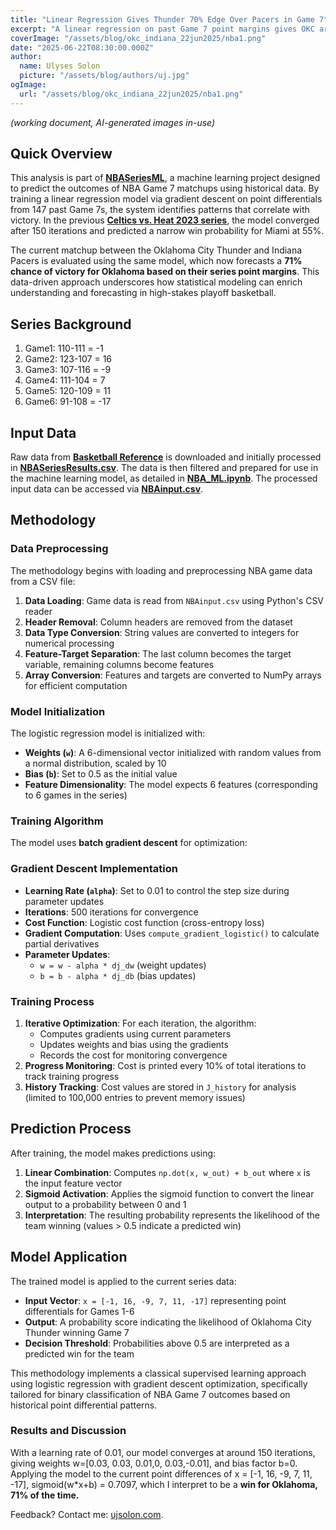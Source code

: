 ```yaml
---
title: "Linear Regression Gives Thunder 70% Edge Over Pacers in Game 7"
excerpt: "A linear regression on past Game 7 point margins gives OKC around 70% chance of beating Indiana and taking home the championship"
coverImage: "/assets/blog/okc_indiana_22jun2025/nba1.png"
date: "2025-06-22T08:30:00.000Z"
author:
  name: Ulyses Solon
  picture: "/assets/blog/authors/uj.jpg"
ogImage:
  url: "/assets/blog/okc_indiana_22jun2025/nba1.png"
---
```


_(working document, AI-generated images in-use)_

## Quick Overview

This analysis is part of [**NBASeriesML**](https://github.com/ujsolon/NBASeriesML), a machine learning project designed to predict the outcomes of NBA Game 7 matchups using historical data. By training a linear regression model via gradient descent on point differentials from 147 past Game 7s, the system identifies patterns that correlate with victory. In the previous [**Celtics vs. Heat 2023 series**](https://nbaml.vercel.app/posts/boston_miami_30may2023), the model converged after 150 iterations and predicted a narrow win probability for Miami at 55%.

The current matchup between the Oklahoma City Thunder and Indiana Pacers is evaluated using the same model, which now forecasts a **71% chance of victory for Oklahoma based on their series point margins**. This data-driven approach underscores how statistical modeling can enrich understanding and forecasting in high-stakes playoff basketball.

## Series Background
1. Game1: 110-111 = -1
2. Game2: 123-107 = 16
3. Game3: 107-116 = -9
4. Game4: 111-104 = 7
5. Game5: 120-109 = 11
6. Game6: 91-108 = -17

## Input Data

Raw data from [**Basketball Reference**](https://www.basketball-reference.com/playoffs/series.html) is downloaded and initially processed in [**NBASeriesResults.csv**](https://github.com/ujsolon/NBASeriesML/blob/main/NBASeriesML/NBASeriesResults.csv). The data is then filtered and prepared for use in the machine learning model, as detailed in [**NBA_ML.ipynb**](https://github.com/ujsolon/NBASeriesML/blob/main/NBASeriesML/NBA_ML_v2.ipynb). The processed input data can be accessed via [**NBAinput.csv**](https://github.com/ujsolon/NBASeriesML/blob/main/NBASeriesML/NBAinput.csv).

## Methodology

### Data Preprocessing

The methodology begins with loading and preprocessing NBA game data from a CSV file:

1. **Data Loading**: Game data is read from `NBAinput.csv` using Python's CSV reader
2. **Header Removal**: Column headers are removed from the dataset
3. **Data Type Conversion**: String values are converted to integers for numerical processing
4. **Feature-Target Separation**: The last column becomes the target variable, remaining columns become features
5. **Array Conversion**: Features and targets are converted to NumPy arrays for efficient computation

### Model Initialization

The logistic regression model is initialized with:
- **Weights (`w`)**: A 6-dimensional vector initialized with random values from a normal distribution, scaled by 10
- **Bias (`b`)**: Set to 0.5 as the initial value
- **Feature Dimensionality**: The model expects 6 features (corresponding to 6 games in the series)

### Training Algorithm

The model uses **batch gradient descent** for optimization:

### Gradient Descent Implementation
- **Learning Rate (`alpha`)**: Set to 0.01 to control the step size during parameter updates
- **Iterations**: 500 iterations for convergence
- **Cost Function**: Logistic cost function (cross-entropy loss)
- **Gradient Computation**: Uses `compute_gradient_logistic()` to calculate partial derivatives
- **Parameter Updates**:
  - `w = w - alpha * dj_dw` (weight updates)
  - `b = b - alpha * dj_db` (bias updates)

### Training Process
1. **Iterative Optimization**: For each iteration, the algorithm:
   - Computes gradients using current parameters
   - Updates weights and bias using the gradients
   - Records the cost for monitoring convergence
2. **Progress Monitoring**: Cost is printed every 10% of total iterations to track training progress
3. **History Tracking**: Cost values are stored in `J_history` for analysis (limited to 100,000 entries to prevent memory issues)

## Prediction Process

After training, the model makes predictions using:
1. **Linear Combination**: Computes `np.dot(x, w_out) + b_out` where `x` is the input feature vector
2. **Sigmoid Activation**: Applies the sigmoid function to convert the linear output to a probability between 0 and 1
3. **Interpretation**: The resulting probability represents the likelihood of the team winning (values > 0.5 indicate a predicted win)

## Model Application

The trained model is applied to the current series data:
- **Input Vector**: `x = [-1, 16, -9, 7, 11, -17]` representing point differentials for Games 1-6
- **Output**: A probability score indicating the likelihood of Oklahoma City Thunder winning Game 7
- **Decision Threshold**: Probabilities above 0.5 are interpreted as a predicted win for the team

This methodology implements a classical supervised learning approach using logistic regression with gradient descent optimization, specifically tailored for binary classification of NBA Game 7 outcomes based on historical point differential patterns.

### Results and Discussion

With a learning rate of 0.01, our model converges at around 150 iterations, giving weights w=[0.03, 0.03, 0.01,0, 0.03,-0.01], and bias factor b=0.
Applying the model to the current point differences of x = [-1, 16, -9, 7, 11, -17], sigmoid(w*x+b) = 0.7097, which I interpret to be a **win for Oklahoma, 71% of the time.**

Feedback? Contact me: [ujsolon.com](https://ujsolon.com/).


